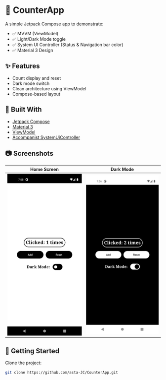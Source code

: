 # 🧮 CounterApp

A simple Jetpack Compose app to demonstrate:

- ✅ MVVM (ViewModel)
- ✅ Light/Dark Mode toggle
- ✅ System UI Controller (Status & Navigation bar color)
- ✅ Material 3 Design

## ✨ Features

- Count display and reset
- Dark mode switch
- Clean architecture using ViewModel
- Compose-based layout

## 🧱 Built With

- [Jetpack Compose](https://developer.android.com/jetpack/compose)
- [Material 3](https://m3.material.io/)
- [ViewModel](https://developer.android.com/topic/libraries/architecture/viewmodel)
- [Accompanist SystemUiController](https://google.github.io/accompanist/systemuicontroller/)

## 📷 Screenshots

| Home Screen                        | Dark Mode                          |
|------------------------------------|------------------------------------|
| ![Screen 1](images/light_mode.png) | ![Screen 2](images/dark_mode.png) |

## 🚀 Getting Started

Clone the project:

```bash
git clone https://github.com/asta-JC/CounterApp.git

